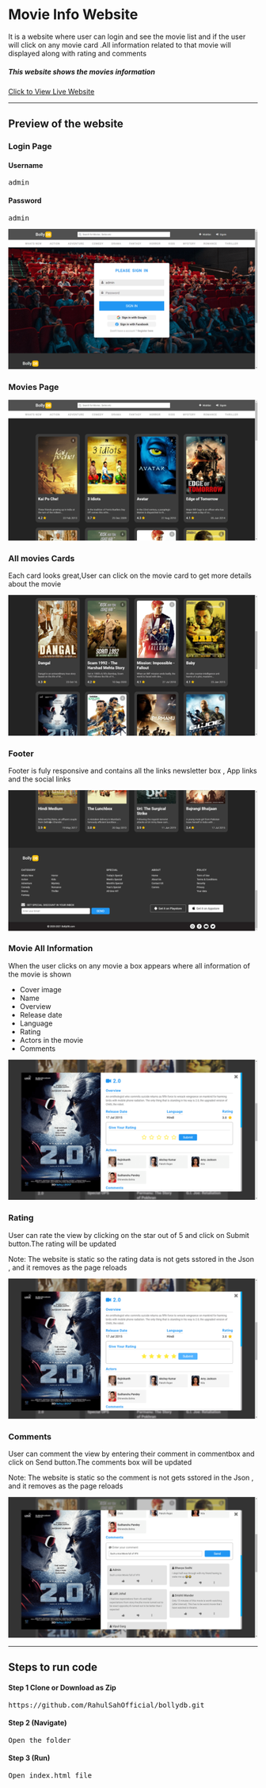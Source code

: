 <h1>Movie Info Website</h1>
<p>It is a website where user can login and see the movie list and if the user will click on any movie card .All information related to that movie will displayed along with rating and comments</p>
<h5>This website shows the movies information</h5>
<a href="https://rahulsahofficial.github.io/bollydb/" target="_blank">Click to View Live Website</a>
<hr>
<h2>Preview of the website</h2>
<h3>Login Page</h3>
<h4>Username</h4>
<pre>
admin
</pre>
<h4>Password</h4>
<pre>
admin
</pre>
<img src="https://raw.githubusercontent.com/RahulSahOfficial/bollydb/main/preview/login.png" alt="img">
<h3>Movies Page</h3>
<img src="https://raw.githubusercontent.com/RahulSahOfficial/bollydb/main/preview/movietop.png" alt="img">
<h3>All movies Cards</h3>
<p>Each card looks great,User can click on the movie card to get more details about the movie</p>
<img src="https://raw.githubusercontent.com/RahulSahOfficial/bollydb/main/preview/allmovies.png" alt="img">
<h3>Footer</h3>
<p>Footer is fuly responsive and contains all the links newsletter box , App links and the social links</p>
<img src="https://raw.githubusercontent.com/RahulSahOfficial/bollydb/main/preview/footer.png" alt="img">
<h3>Movie All Information</h3>
<p>When the user clicks on any movie a box appears where all information of the movie is shown</p>
<ul>
  <li>Cover image</li>
  <li>Name</li>
  <li>Overview</li>
  <li>Release date</li>
  <li>Language</li>
  <li>Rating</li>
  <li>Actors in the movie</li>
  <li>Comments</li>
 </ul>
<img src="https://raw.githubusercontent.com/RahulSahOfficial/bollydb/main/preview/moviedesc.png" alt="img">
<h3>Rating</h3>
<p>User can rate the view by clicking on the star out of 5 and click on Submit button.The rating will be updated</p>
<p>Note: The website is static so the rating data is not gets sstored in the Json , and it removes as the page reloads</p>
<img src="https://raw.githubusercontent.com/RahulSahOfficial/bollydb/main/preview/rating.png" alt="img">
<h3>Comments</h3>
<p>User can comment the view by entering their comment in commentbox and click on Send button.The comments box will be updated</p>
<p>Note: The website is static so the comment is not gets sstored in the Json , and it removes as the page reloads</p>
<img src="https://raw.githubusercontent.com/RahulSahOfficial/bollydb/main/preview/comment.png" alt="img">
<hr>
<h2>Steps to run code</h2>
<h4>Step 1 Clone or Download as Zip</h4>
<pre>
https://github.com/RahulSahOfficial/bollydb.git
</pre>
<h4>Step 2 (Navigate)</h4>
<pre>
Open the folder
</pre>
<h4>Step 3 (Run)</h4>
<pre>
Open index.html file
</pre>

